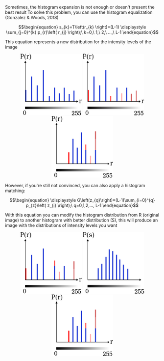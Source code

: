Sometimes, the histogram expansion is not enough or doesn't present the best result
To solve this problem, you can use the histogram equalization (Gonzalez & Woods, 2018)

$$\begin{equation}
s_{k}=T\left(r_{k} \right)=(L-1)  \displaystyle \sum_{j=0}^{k} p_{r}\left( r_{j} \right);\ k=0,\ 1,\ 2,\ ...,\ L-1
\end{equation}$$

This equation represents a new distribution for the intensity levels of the image

<p align="middle">
  <img src="/Images/equ4.png" height=200 width=200>
  <img src="/Images/equ5.png" height=200 width=200>
  <img src="/Images/equ6.png" height=200 width=200>
</p>

However, if you're still not convinced, you can also apply a histogram matching:

$$\begin{equation}
 \displaystyle G\left(z_{q}\right)=(L-1)\sum_{i=0}^{q} p_{z}\left( z_{i} \right);\  q=0,1,2,..., L-1
\end{equation}$$

With this equation you can modify the histogram distribution from R (original image) to another histogram with better distribution
(S), this will produce an image with the distributions of intensity levels you want

<p align="middle">
  <img src="/Images/equ1.png" height=200 width=200>
  <img src="/Images/equ2.png" height=200 width=200>
  <img src="/Images/equ3.png" height=200 width=200>
</p>
